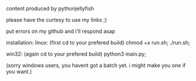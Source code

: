 content produced by pythonjellyfish

please have the curtesy to use my links ;)

put errors on my github and i'll respond asap

installation:
linux:
(first cd to your prefered build)
chmod +x run.sh;
./run.sh;

win32:
(again cd to your prefered build)
python3 main.py;

(sorry windows users, you havent got a batch yet. i might make you one if you want.)